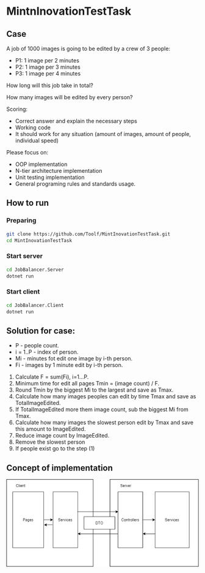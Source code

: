 # MintnInovationTestTask

## Case

A job of 1000 images is going to be edited by a crew of 3 people:
- P1: 1 image per 2 minutes
- P2: 1 image per 3 minutes
- P3: 1 image per 4 minutes

How long will this job take in total?

How many images will be edited by every person?

Scoring:
- Correct answer and explain the necessary steps 
- Working code
- It should work for any situation (amount of images, amount of people, individual speed)

Please focus on:
- OOP implementation 
- N-tier architecture implementation
- Unit testing implementation 
- General programing rules and standards usage.

## How to run
### Preparing
```bash
git clone https://github.com/Toolf/MintInovationTestTask.git
cd MintInovationTestTask
```
### Start server
```bash
cd JobBalancer.Server
dotnet run
```

### Start client

```bash
cd JobBalancer.Client
dotnet run
```

## Solution for case:
- P - people count.
- i = 1..P - index of person.
- Mi - minutes fot edit one image by i-th person.
- Fi - images by 1 minute edit by i-th person.
1. Calculate F = sum(Fi), i=1...P.
2. Minimum time for edit all pages Tmin = (image count) / F.
3. Round Tmin by the biggest Mi to the largest and save as Tmax.
4. Calculate how many images peoples can edit by time Tmax and save as TotalImageEdited.
5. If TotalImageEdited more them image count, sub the biggest Mi from Tmax.
6. Calculate how many images the slowest person edit by Tmax and save this amount to ImageEdited.
7. Reduce image count by ImageEdited.
8. Remove the slowest person
9. If people exist go to the step (1)

## Concept of implementation

![alt text](https://github.com/Toolf/MintInovationTestTask/blob/media/images/architecture.png)
